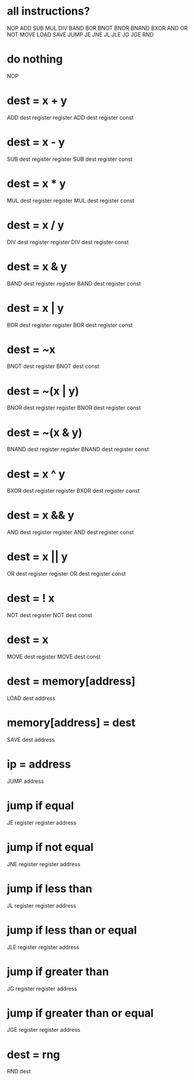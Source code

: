 # all instructions?

NOP
ADD
SUB
MUL
DIV
BAND
BOR
BNOT
BNOR
BNAND
BXOR
AND
OR
NOT
MOVE
LOAD
SAVE
JUMP
JE
JNE
JL
JLE
JG
JGE
RND

# do nothing
NOP

# dest = x + y
ADD dest register register
ADD dest register const

# dest = x - y
SUB dest register register
SUB dest register const

# dest = x * y
MUL dest register register
MUL dest register const

# dest = x / y
DIV dest register register
DIV dest register const

# dest = x & y
BAND dest register register
BAND dest register const

# dest = x | y
BOR dest register register
BOR dest register const

# dest = ~x
BNOT dest register
BNOT dest const

# dest = ~(x | y)
BNOR dest register register
BNOR dest register const

# dest = ~(x & y)
BNAND dest register register
BNAND dest register const

# dest = x ^ y
BXOR dest register register
BXOR dest register const

# dest = x && y
AND dest register register
AND dest register const

# dest = x || y
OR dest register register
OR dest register const

# dest = ! x
NOT dest register
NOT dest const

# dest = x
MOVE dest register
MOVE dest const

# dest = memory[address]
LOAD dest address

# memory[address] = dest
SAVE dest address

# ip = address
JUMP address

# jump if equal
JE register register address

# jump if not equal
JNE register register address

# jump if less than
JL register register address

# jump if less than or equal
JLE register register address

# jump if greater than
JG register register address

# jump if greater than or equal
JGE register register address

# dest = rng
RND dest

